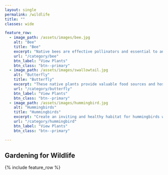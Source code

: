 ```yaml
---
layout: single
permalink: /wildlife
title: ""
classes: wide

feature_row:
  - image_path: /assets/images/bee.jpg
    alt: "Bee"
    title: "Bee"
    excerpt: "Native bees are effective pollinators and essential to any flourishing garden. These gentle bees..."
    url: "/category/bee"
    btn_label: "View Plants"
    btn_class: "btn--primary"
  - image_path: /assets/images/swallowtail.jpg
    alt: "Butterfly"
    title: "Butterfly"
    excerpt: "These native plants provide valuable food sources and host plants for butterflies...."
    url: "/category/butterfly"
    btn_label: "View Plants"
    btn_class: "btn--primary"
  - image_path: /assets/images/hummingbird.jpg
    alt: "Hummingbirds"
    title: "Hummingbirds"
    excerpt: "Create an inviting and healthy habitat for hummingbirds with these native plants. Hummingbirds are..."
    url: "/category/hummingbird"
    btn_label: "View Plants"
    btn_class: "btn--primary"

---
```


<h2>Gardening for Wildlife</h2> 

{% include feature_row %}





